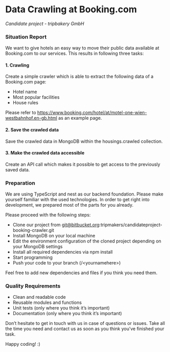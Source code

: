 # Data Crawling at Booking.com
_Candidate project - tripbakery GmbH_

### Situation Report
We want to give hotels an easy way to move their public data available at Booking.com to our services. This results in following three tasks:

#### 1. Crawling
Create a simple crawler which is able to extract the following data of a Booking.com page:
- Hotel name
- Most popular facilities
- House rules

Please refer to https://www.booking.com/hotel/at/motel-one-wien-westbahnhof.en-gb.html as an example page.

#### 2. Save the crawled data
Save the crawled data in MongoDB within the housings.crawled collection.

#### 3. Make the crawled data accessible
Create an API call which makes it possible to get access to the previously saved data.

### Preparation
We are using TypeScript and nest as our backend foundation. Please make yourself familiar with the used technologies. In order to get right into development, we prepared most of the parts for you already.

Please proceed with the following steps:
- Clone our project from git@bitbucket.org:tripmakers/candidateproject-booking-crawler.git
- Install MongoDB on your local machine
- Edit the environment configuration of the cloned project depending on your MongoDB settings
- Install all required dependencies via npm install
- Start programming
- Push your code to your branch (/\<yournamehere\>)

Feel free to add new dependencies and files if you think you need them.

### Quality Requirements
- Clean and readable code
- Reusable modules and functions
- Unit tests (only where you think it’s important)
- Documentation (only where you think it’s important)



Don’t hesitate to get in touch with us in case of questions or issues. Take all the time you need and contact us as soon as you think you’ve finished your task.


Happy coding! :)
